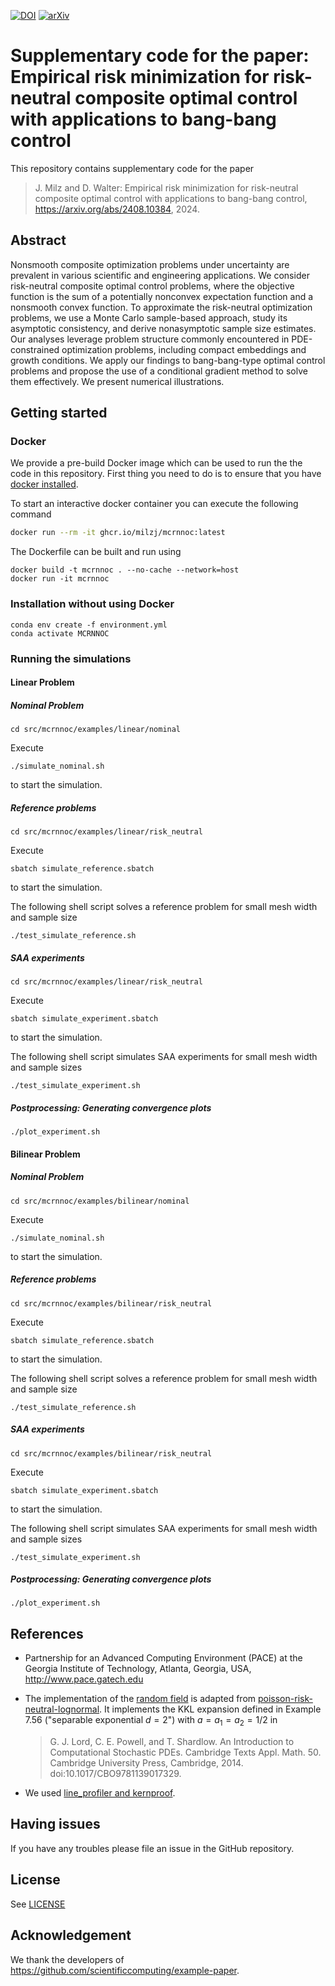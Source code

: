 [![DOI](https://zenodo.org/badge/588990015.svg)](https://zenodo.org/doi/10.5281/zenodo.13145218)
[![arXiv](https://img.shields.io/badge/arXiv-2408.10384-b31b1b.svg)](https://arxiv.org/abs/2408.10384)

# Supplementary code for the paper: Empirical risk minimization for risk-neutral composite optimal control with applications to bang-bang control

This repository contains supplementary code for the paper

> J. Milz and D. Walter: Empirical risk minimization for risk-neutral composite optimal control with applications to bang-bang control, https://arxiv.org/abs/2408.10384, 2024.

## Abstract

Nonsmooth composite optimization problems under uncertainty are prevalent in various scientific and engineering applications. We consider risk-neutral composite optimal control problems, where the objective function is the sum of a potentially nonconvex expectation function and a nonsmooth convex function. To approximate the risk-neutral optimization problems, we use a Monte Carlo sample-based approach, study its asymptotic consistency, and derive nonasymptotic sample size estimates. Our analyses leverage problem structure commonly encountered in PDE-constrained optimization problems, including compact embeddings and growth conditions. We apply our findings to bang-bang-type optimal control problems and propose the use of a conditional gradient method to solve them effectively. We present numerical illustrations.

## Getting started

### Docker

We provide a pre-build Docker image which can be used to run the the code in this repository. First thing you need to do is to ensure that you have [docker installed](https://docs.docker.com/get-docker/).

To start an interactive docker container you can execute the following command

```bash
docker run --rm -it ghcr.io/milzj/mcrnnoc:latest
```

The Dockerfile can be built and run using

```
docker build -t mcrnnoc . --no-cache --network=host
docker run -it mcrnnoc
```

### Installation without using Docker

```
conda env create -f environment.yml
conda activate MCRNNOC
```

### Running the simulations

#### Linear Problem

##### Nominal Problem

```shell
cd src/mcrnnoc/examples/linear/nominal
````

Execute
```
./simulate_nominal.sh
```
to start the simulation.

##### Reference problems

```shell
cd src/mcrnnoc/examples/linear/risk_neutral
```

Execute
```
sbatch simulate_reference.sbatch
```
to start the simulation.

The following shell script solves a reference problem for small mesh width and sample size
```
./test_simulate_reference.sh
```

##### SAA experiments

```shell
cd src/mcrnnoc/examples/linear/risk_neutral
```

Execute
```
sbatch simulate_experiment.sbatch
```
to start the simulation.

The following shell script simulates SAA experiments for small mesh width and sample sizes
```
./test_simulate_experiment.sh
```

##### Postprocessing: Generating convergence plots

```
./plot_experiment.sh
```

#### Bilinear Problem

##### Nominal Problem

```shell
cd src/mcrnnoc/examples/bilinear/nominal
````

Execute
```
./simulate_nominal.sh
```
to start the simulation.

##### Reference problems

```shell
cd src/mcrnnoc/examples/bilinear/risk_neutral
```

Execute
```
sbatch simulate_reference.sbatch
```
to start the simulation.

The following shell script solves a reference problem for small mesh width and sample size
```
./test_simulate_reference.sh
```

##### SAA experiments

```shell
cd src/mcrnnoc/examples/bilinear/risk_neutral
```

Execute
```
sbatch simulate_experiment.sbatch
```
to start the simulation.

The following shell script simulates SAA experiments for small mesh width and sample sizes
```
./test_simulate_experiment.sh
```

##### Postprocessing: Generating convergence plots

```
./plot_experiment.sh
```

## References

- Partnership for an Advanced Computing Environment (PACE) at the Georgia Institute of Technology, Atlanta, Georgia, USA, http://www.pace.gatech.edu

- The implementation of the [random field](./src/mcrnnoc/random_field) is adapted from
[poisson-risk-neutral-lognormal](https://github.com/milzj/FW4PDE/tree/main/examples/convex/poisson-risk-neutral-lognormal).
It implements the KKL expansion defined in Example 7.56 ("separable exponential $d=2$") with $a = a_1 = a_2 = 1/2$ in 
  > G. J. Lord, C. E. Powell, and T. Shardlow. An Introduction to Computational Stochastic PDEs. Cambridge Texts Appl. Math. 50. Cambridge University Press, Cambridge, 2014. doi:10.1017/CBO9781139017329.

- We used [line_profiler and kernproof](https://github.com/pyutils/line_profiler).

## Having issues
If you have any troubles please file an issue in the GitHub repository.

## License
See [LICENSE](LICENSE)

## Acknowledgement
We thank the developers of https://github.com/scientificcomputing/example-paper.
